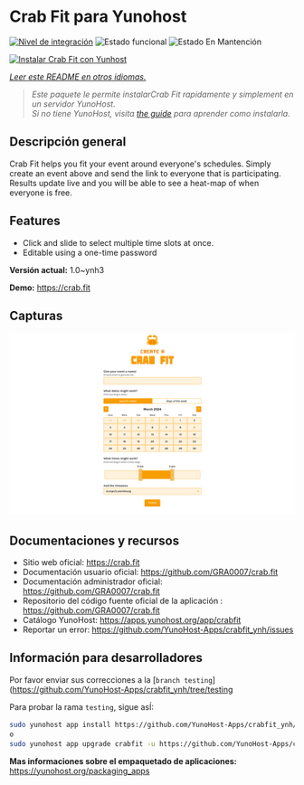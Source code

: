 <!--
Este archivo README esta generado automaticamente<https://github.com/YunoHost/apps/tree/master/tools/readme_generator>
No se debe editar a mano.
-->

# Crab Fit para Yunohost

[![Nivel de integración](https://dash.yunohost.org/integration/crabfit.svg)](https://dash.yunohost.org/appci/app/crabfit) ![Estado funcional](https://ci-apps.yunohost.org/ci/badges/crabfit.status.svg) ![Estado En Mantención](https://ci-apps.yunohost.org/ci/badges/crabfit.maintain.svg)

[![Instalar Crab Fit con Yunhost](https://install-app.yunohost.org/install-with-yunohost.svg)](https://install-app.yunohost.org/?app=crabfit)

*[Leer este README en otros idiomas.](./ALL_README.md)*

> *Este paquete le permite instalarCrab Fit rapidamente y simplement en un servidor YunoHost.*  
> *Si no tiene YunoHost, visita [the guide](https://yunohost.org/install) para aprender como instalarla.*

## Descripción general

Crab Fit helps you fit your event around everyone's schedules.
Simply create an event above and send the link to everyone that is participating.
Results update live and you will be able to see a heat-map of when everyone is free.

## Features

- Click and slide to select multiple time slots at once.
- Editable using a one-time password


**Versión actual:** 1.0~ynh3

**Demo:** <https://crab.fit>

## Capturas

![Captura de Crab Fit](./doc/screenshots/main.png)

## Documentaciones y recursos

- Sitio web oficial: <https://crab.fit>
- Documentación usuario oficial: <https://github.com/GRA0007/crab.fit>
- Documentación administrador oficial: <https://github.com/GRA0007/crab.fit>
- Repositorio del código fuente oficial de la aplicación : <https://github.com/GRA0007/crab.fit>
- Catálogo YunoHost: <https://apps.yunohost.org/app/crabfit>
- Reportar un error: <https://github.com/YunoHost-Apps/crabfit_ynh/issues>

## Información para desarrolladores

Por favor enviar sus correcciones a la [`branch testing`](https://github.com/YunoHost-Apps/crabfit_ynh/tree/testing

Para probar la rama `testing`, sigue asÍ:

```bash
sudo yunohost app install https://github.com/YunoHost-Apps/crabfit_ynh/tree/testing --debug
o
sudo yunohost app upgrade crabfit -u https://github.com/YunoHost-Apps/crabfit_ynh/tree/testing --debug
```

**Mas informaciones sobre el empaquetado de aplicaciones:** <https://yunohost.org/packaging_apps>
